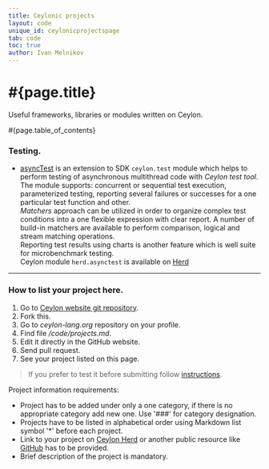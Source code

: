 ```yaml
---
title: Ceylonic projects
layout: code
unique_id: ceylonicprojectspage
tab: code
toc: true
author: Ivan Melnikov
---
```

# #{page.title}

Useful frameworks, libraries or modules written on Ceylon.


#{page.table_of_contents}


### Testing.

* [asyncTest](https://github.com/LisiLisenok/asyncTest)
  is an extension to SDK `ceylon.test` module which helps to perform testing of asynchronous multithread code
  with _Ceylon test tool_.  
  The module supports: concurrent or sequential test execution, parameterized testing,
  reporting several failures or successes for a one particular test function and other.  
  _Matchers_ approach can be utilized in order to organize complex test conditions
  into a one flexible expression with clear report. A number of build-in matchers are available to perform
  comparison, logical and stream matching operations.  
  Reporting test results using charts is another feature which is well suite for microbenchmark testing.  
  Ceylon module `herd.asynctest` is available on [Herd](https://herd.ceylon-lang.org/modules/herd.asynctest) 


-----------------------------------------------------

### How to list your project here.

1. Go to [Ceylon website git repository](https://github.com/ceylon/ceylon-lang.org).
2. Fork this.
3. Go to _ceylon-lang.org_ repository on your profile.
4. Find file _/code/projects.md_.
5. Edit it directly in the GitHub website.
6. Send pull request.
7. See your project listed on this page.


> If you prefer to test it before submitting follow [instructions](/code/website).


Project information requirements:

* Project has to be added under only a one category, if there is no appropriate category add new one.
  Use '\#\#\#' for category designation.
* Projects have to be listed in alphabetical order using Markdown list symbol '\*' before each project.
* Link to your project on [Ceylon Herd](https://herd.ceylon-lang.org)
  or another public resource like [GitHub](https://github.com/) has to be provided.
* Brief description of the project is mandatory.
